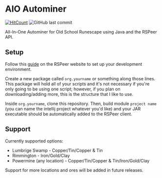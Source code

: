 # AIO Autominer

[![HitCount](http://hits.dwyl.com/DavidSadowsky/Autominer.svg)](http://hits.dwyl.com/DavidSadowsky/Autominer)
![GitHub last commit](https://img.shields.io/github/last-commit/google/skia.svg?style=flat)

All-In-One Autominer for Old School Runescape using Java and the RSPeer API.

## Setup

Follow this [guide](https://docs.rspeer.org/docs/setting-up-dev-environment) on the RSPeer website to set up your development environment.

Create a new package called `org.yourname` or something along those lines. This package will hold all of your scripts and it's not necessary if you're only going to be using one script; however, if you plan on downloading/adding more, this is the structure that I like to use.

Inside `org.yourname`, clone this repository. Then, build module `project name` (you can name the intellij project whatever you'd like) and your JAR executable should be automatically added to the RSPeer client.

## Support

Currently supported options:

- Lumbrige Swamp - Copper/Tin/Copper & Tin
- Rimmington - Iron/Gold/Clay
- Powermine (any location) - Copper/Tin/Copper & Tin/Iron/Gold/Clay

Support for more locations and ores will be added in future releases.
